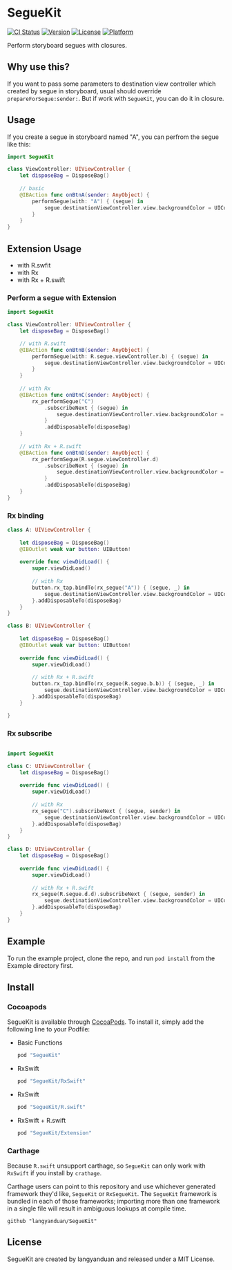 # SegueKit

[![CI Status](http://img.shields.io/travis/langyanduan/SegueKit.svg?style=flat)](https://travis-ci.org/langyanduan/SegueKit)
[![Version](https://img.shields.io/cocoapods/v/SegueKit.svg?style=flat)](http://cocoapods.org/pods/SegueKit)
[![License](https://img.shields.io/cocoapods/l/SegueKit.svg?style=flat)](http://cocoapods.org/pods/SegueKit)
[![Platform](https://img.shields.io/cocoapods/p/SegueKit.svg?style=flat)](http://cocoapods.org/pods/SegueKit)

Perform storyboard segues with closures.

## Why use this?

If you want to pass some parameters to destination view controller which created by segue in storyboard, usual should override `prepareForSegue:sender:`. But if work with `SegueKit`, you can do it in closure.

## Usage

If you create a segue in storyboard named "A", you can perfrom the segue like this: 

```swift
import SegueKit

class ViewController: UIViewController {
    let disposeBag = DisposeBag()
    
    // basic
    @IBAction func onBtnA(sender: AnyObject) {
        performSegue(with: "A") { (segue) in
            segue.destinationViewController.view.backgroundColor = UIColor.yellowColor()
        }
    }
}
```

## Extension Usage

* with R.swfit
* with Rx
* with Rx + R.swift

### Perform a segue with Extension

```swift
import SegueKit

class ViewController: UIViewController {
    let disposeBag = DisposeBag()

    // with R.swift
    @IBAction func onBtnB(sender: AnyObject) {
        performSegue(with: R.segue.viewController.b) { (segue) in
            segue.destinationViewController.view.backgroundColor = UIColor.greenColor()
        }
    }
    
    // with Rx
    @IBAction func onBtnC(sender: AnyObject) {
        rx_performSegue("C")
            .subscribeNext { (segue) in
                segue.destinationViewController.view.backgroundColor = UIColor.redColor()
            }
            .addDisposableTo(disposeBag)
    }
    
    // with Rx + R.swift
    @IBAction func onBtnD(sender: AnyObject) {
        rx_performSegue(R.segue.viewController.d)
            .subscribeNext { (segue) in
                segue.destinationViewController.view.backgroundColor = UIColor.blueColor()
            }
            .addDisposableTo(disposeBag)
    }
}

```

### Rx binding

```swift
class A: UIViewController {
    
    let disposeBag = DisposeBag()
    @IBOutlet weak var button: UIButton!
    
    override func viewDidLoad() {
        super.viewDidLoad()
        
        // with Rx
        button.rx_tap.bindTo(rx_segue("A")) { (segue, _) in
            segue.destinationViewController.view.backgroundColor = UIColor.blackColor()
        }.addDisposableTo(disposeBag)
    }
}

class B: UIViewController {
    
    let disposeBag = DisposeBag()
    @IBOutlet weak var button: UIButton!
    
    override func viewDidLoad() {
        super.viewDidLoad()
        
        // with Rx + R.swift
        button.rx_tap.bindTo(rx_segue(R.segue.b.b)) { (segue, _) in
            segue.destinationViewController.view.backgroundColor = UIColor.brownColor()
        }.addDisposableTo(disposeBag)
    }

}
```

### Rx subscribe

```swift

import SegueKit

class C: UIViewController {
    let disposeBag = DisposeBag()
    
    override func viewDidLoad() {
        super.viewDidLoad()
        
        // with Rx
        rx_segue("C").subscribeNext { (segue, sender) in
            segue.destinationViewController.view.backgroundColor = UIColor.purpleColor()
        }.addDisposableTo(disposeBag)
    }
}

class D: UIViewController {
    let disposeBag = DisposeBag()
    
    override func viewDidLoad() {
        super.viewDidLoad()
        
        // with Rx + R.swift
        rx_segue(R.segue.d.d).subscribeNext { (segue, sender) in
            segue.destinationViewController.view.backgroundColor = UIColor.orangeColor()
        }.addDisposableTo(disposeBag)
    }
}

```

## Example

To run the example project, clone the repo, and run `pod install` from the Example directory first.

## Install

### Cocoapods

SegueKit is available through [CocoaPods](http://cocoapods.org). To install
it, simply add the following line to your Podfile:

* Basic Functions

    ```ruby
    pod "SegueKit"
    ```

* RxSwift

    ```ruby
    pod "SegueKit/RxSwift"
    ```

* RxSwift

    ```ruby
    pod "SegueKit/R.swift"
    ```

* RxSwift + R.swift

    ```ruby
    pod "SegueKit/Extension"
    ```

### Carthage

Because `R.swift` unsupport carthage, so `SegueKit` can only work with `RxSwift` if you install by `crathage`.

Carthage users can point to this repository and use whichever generated framework they'd like, `SegueKit` or `RxSegueKit`. The `SegueKit` framework is bundled in each of those frameworks; importing more than one framework in a single file will result in ambiguous lookups at compile time.

```
github "langyanduan/SegueKit"
```

## License

SegueKit are created by langyanduan and released under a MIT License.